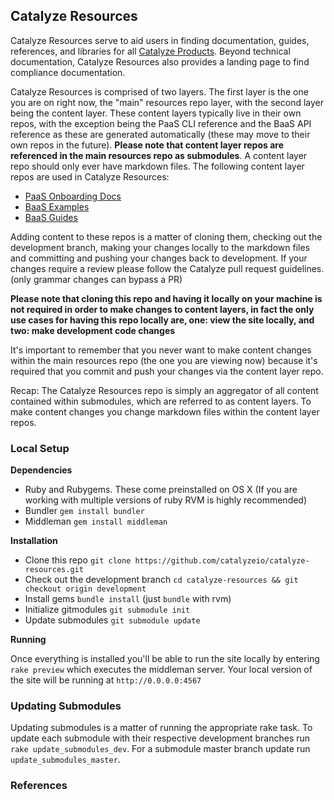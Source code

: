 ## Catalyze Resources

Catalyze Resources serve to aid users in finding documentation, guides, references, and libraries for all [Catalyze Products](https://catalyze.io/products). Beyond technical documentation, Catalyze Resources also provides a landing page to find compliance documentation.

Catalyze Resources is comprised of two layers. The first layer is the one you are on right now, the "main" resources repo layer, with the second layer being the content layer. These content layers typically live in their own repos, with the exception being the PaaS CLI reference and the BaaS API reference as these are generated automatically (these may move to their own repos in the future). **Please note that content layer repos are referenced in the main resources repo as submodules**. A content layer repo should only ever have markdown files. The following content layer repos are used in Catalyze Resources:

- [PaaS Onboarding Docs](https://github.com/catalyzeio/paas-onboarding-docs)
- [BaaS Examples](https://github.com/catalyzeio/baas-examples)
- [BaaS Guides](https://github.com/catalyzeio/baas-guides)

Adding content to these repos is a matter of cloning them, checking out the development branch, making your changes locally to the markdown files and committing and pushing your changes back to development. If your changes require a review please follow the Catalyze pull request guidelines. (only grammar changes can bypass a PR)

**Please note that cloning this repo and having it locally on your machine is not required in order to make changes to content layers, in fact the only use cases for having this repo locally are, one: view the site locally, and two: make development code changes**

It's important to remember that you never want to make content changes within the main resources repo (the one you are viewing now) because it's required that you commit and push your changes via the content layer repo.

Recap: The Catalyze Resources repo is simply an aggregator of all content contained within submodules, which are referred to as content layers. To make content changes you change markdown files within the content layer repos.


### Local Setup

**Dependencies**

- Ruby and Rubygems. These come preinstalled on OS X (If you are working with multiple versions of ruby RVM is highly recommended)
- Bundler `gem install bundler`
- Middleman `gem install middleman`

**Installation**

- Clone this repo `git clone https://github.com/catalyzeio/catalyze-resources.git`
- Check out the development branch `cd catalyze-resources && git checkout origin development`
- Install gems `bundle install` (just `bundle` with rvm)
- Initialize gitmodules `git submodule init`
- Update submodules `git submodule update`

**Running**

Once everything is installed you'll be able to run the site locally by entering `rake preview` which executes the middleman server. Your local version of the site will be running at `http://0.0.0.0:4567`

### Updating Submodules

Updating submodules is a matter of running the appropriate rake task. To update each submodule with their respective development branches run `rake update_submodules_dev`. For a submodule master branch update run `update_submodules_master`.

### References